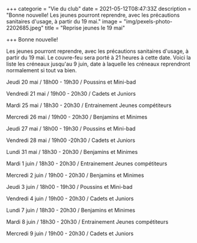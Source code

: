 +++
categorie = "Vie du club"
date = 2021-05-12T08:47:33Z
description = "Bonne nouvelle! Les jeunes pourront reprendre, avec les précautions sanitaires d'usage, à partir du 19 mai."
image = "img/pexels-photo-2202685.jpeg"
title = "Reprise jeunes le 19 mai"

+++
Bonne nouvelle!

Les jeunes pourront reprendre, avec les précautions sanitaires d'usage, à partir du 19 mai. Le couvre-feu sera porté à 21 heures à cette date. Voici la liste les créneaux  jusqu'au 9 juin, date à laquelle les créneaux reprendront normalement si tout va bien.

Jeudi 20 mai / 18h00 - 19h30 / Poussins et Mini-bad

Vendredi 21 mai / 19h00 - 20h30 / Cadets et Juniors

Mardi 25 mai / 18h30 - 20h30 / Entrainement Jeunes compétiteurs

Mercredi 26 mai / 19h00 - 20h30 / Benjamins et Minimes

Jeudi 27 mai / 18h00 - 19h30 / Poussins et Mini-bad

Vendredi 28 mai / 19h00 -20h30 / Cadets et Juniors

Lundi 31 mai / 18h30 - 20h30 / Benjamins et Minimes

Mardi 1 juin / 18h30 - 20h30 / Entrainement Jeunes compétiteurs

Mercredi 2 juin / 19h00 - 20h30 / Benjamins et Minimes

Jeudi 3 juin / 18h00 - 19h30 / Poussins et Mini-bad

Vendredi 4 juin / 19h00 - 20h30 / Cadets et Juniors

Lundi 7 juin / 18h30 - 20h30 / Benjamins et Minimes

Mardi 8 juin / 18h30 - 20h30 / Entrainement Jeunes compétiteurs

Mercredi 9 juin / 19h00 - 20h30 / Cadets et Juniors